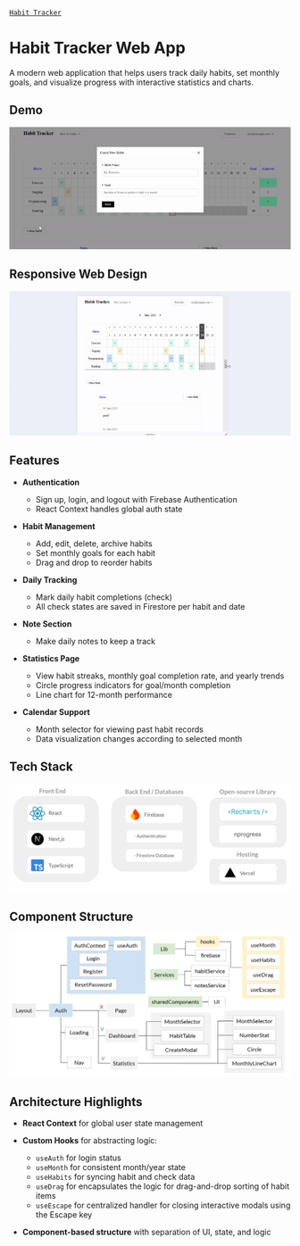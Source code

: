 [`Habit Tracker`](https://habit-tracker-five-jet.vercel.app/dashboard)

# Habit Tracker Web App

A modern web application that helps users track daily habits, set monthly goals, and visualize progress with interactive statistics and charts.

## Demo

![Demo](./public/demo.gif)

## Responsive Web Design

![RWD](./public/rwd.gif)

## Features

- **Authentication**

  - Sign up, login, and logout with Firebase Authentication
  - React Context handles global auth state

- **Habit Management**

  - Add, edit, delete, archive habits
  - Set monthly goals for each habit
  - Drag and drop to reorder habits

- **Daily Tracking**

  - Mark daily habit completions (check)
  - All check states are saved in Firestore per habit and date

- **Note Section**

  - Make daily notes to keep a track

- **Statistics Page**

  - View habit streaks, monthly goal completion rate, and yearly trends
  - Circle progress indicators for goal/month completion
  - Line chart for 12-month performance

- **Calendar Support**

  - Month selector for viewing past habit records
  - Data visualization changes according to selected month

## Tech Stack

![Tech Stack](./public/techStack.png)

## Component Structure

![Component Structure](./public/components.png)

## Architecture Highlights

- **React Context** for global user state management
- **Custom Hooks** for abstracting logic:

  - `useAuth` for login status
  - `useMonth` for consistent month/year state
  - `useHabits` for syncing habit and check data
  - `useDrag` for encapsulates the logic for drag-and-drop sorting of habit items
  - `useEscape` for centralized handler for closing interactive modals using the Escape key

- **Component-based structure** with separation of UI, state, and logic
